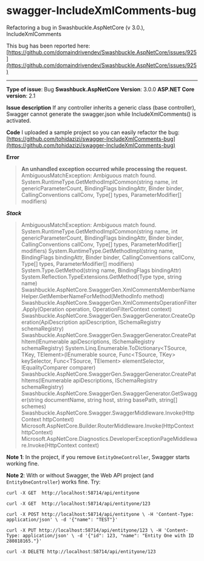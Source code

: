 # swagger-IncludeXmlComments-bug
Refactoring a bug in Swashbuckle.AspNetCore (v 3.0.), IncludeXmlComments

This bug has been reported here: [https://github.com/domaindrivendev/Swashbuckle.AspNetCore/issues/925](https://github.com/domaindrivendev/Swashbuckle.AspNetCore/issues/925)

----------------------------------

**Type of issue**: Bug
**Swashbuck.AspNetCore Version**: 3.0.0
**ASP.NET Core version**: 2.1

**Issue description**
If any controller inherits a generic class (base controller), Swagger cannot generate the swagger.json while IncludeXmlComments() is activated.

**Code**
I uploaded a sample project so you can easily refactor the bug:
[https://github.com/tohidazizi/swagger-IncludeXmlComments-bug](https://github.com/tohidazizi/swagger-IncludeXmlComments-bug)

**Error**
> **An unhandled exception occurred while processing the request.**
> AmbiguousMatchException: Ambiguous match found.
> System.RuntimeType.GetMethodImplCommon(string name, int genericParameterCount, BindingFlags bindingAttr, Binder binder, CallingConventions callConv, Type[] types, ParameterModifier[] modifiers)

**_Stack_**
> AmbiguousMatchException: Ambiguous match found.
System.RuntimeType.GetMethodImplCommon(string name, int genericParameterCount, BindingFlags bindingAttr, Binder binder, CallingConventions callConv, Type[] types, ParameterModifier[] modifiers)
System.RuntimeType.GetMethodImpl(string name, BindingFlags bindingAttr, Binder binder, CallingConventions callConv, Type[] types, ParameterModifier[] modifiers)
System.Type.GetMethod(string name, BindingFlags bindingAttr)
System.Reflection.TypeExtensions.GetMethod(Type type, string name)
Swashbuckle.AspNetCore.SwaggerGen.XmlCommentsMemberNameHelper.GetMemberNameForMethod(MethodInfo method)
Swashbuckle.AspNetCore.SwaggerGen.XmlCommentsOperationFilter.Apply(Operation operation, OperationFilterContext context)
Swashbuckle.AspNetCore.SwaggerGen.SwaggerGenerator.CreateOperation(ApiDescription apiDescription, ISchemaRegistry schemaRegistry)
Swashbuckle.AspNetCore.SwaggerGen.SwaggerGenerator.CreatePathItem(IEnumerable<ApiDescription> apiDescriptions, ISchemaRegistry schemaRegistry)
System.Linq.Enumerable.ToDictionary<TSource, TKey, TElement>(IEnumerable<TSource> source, Func<TSource, TKey> keySelector, Func<TSource, TElement> elementSelector, IEqualityComparer<TKey> comparer)
Swashbuckle.AspNetCore.SwaggerGen.SwaggerGenerator.CreatePathItems(IEnumerable<ApiDescription> apiDescriptions, ISchemaRegistry schemaRegistry)
Swashbuckle.AspNetCore.SwaggerGen.SwaggerGenerator.GetSwagger(string documentName, string host, string basePath, string[] schemes)
Swashbuckle.AspNetCore.Swagger.SwaggerMiddleware.Invoke(HttpContext httpContext)
Microsoft.AspNetCore.Builder.RouterMiddleware.Invoke(HttpContext httpContext)
Microsoft.AspNetCore.Diagnostics.DeveloperExceptionPageMiddleware.Invoke(HttpContext context)

**Note 1**: In the project, if you remove `EntityOneController`, Swagger starts working fine.

**Note 2**: With or without Swagger, the Web API project (and `EntityOneController`) works fine. Try:

`curl -X GET  http://localhost:58714/api/entityone`

`curl -X GET  http://localhost:58714/api/entityone/123`

`curl -X POST http://localhost:58714/api/entityone \
  -H 'Content-Type: application/json' \
  -d '{"name": "TEST"}'`

`curl -X PUT http://localhost:58714/api/entityone/123 \
  -H 'Content-Type: application/json' \
  -d '{"id": 123, "name": "Entity One with ID 280818165."}'`

`curl -X DELETE http://localhost:58714/api/entityone/123`

